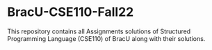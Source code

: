 # BracU-CSE110-Fall22
This repository contains all Assignments solutions of Structured Programming Language (CSE110) of BracU along with their solutions.
